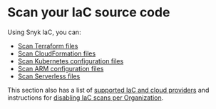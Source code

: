 # Scan your IaC source code

Using Snyk IaC, you can:

* [Scan Terraform files](scan-terraform-files/)
* [Scan CloudFormation files](scan-cloudformation-files/)
* [Scan Kubernetes configuration files](scan-kubernetes-configuration-files/)
* [Scan ARM configuration files](scan-arm-configuration-files.md)
* [Scan Serverless files](scan-serverless-files.md)

This section also has a list of [supported IaC and cloud providers](../supported-iac-and-cloud-providers.md) and instructions for [disabling IaC scans per Organization](disable-iac-scans.md).
